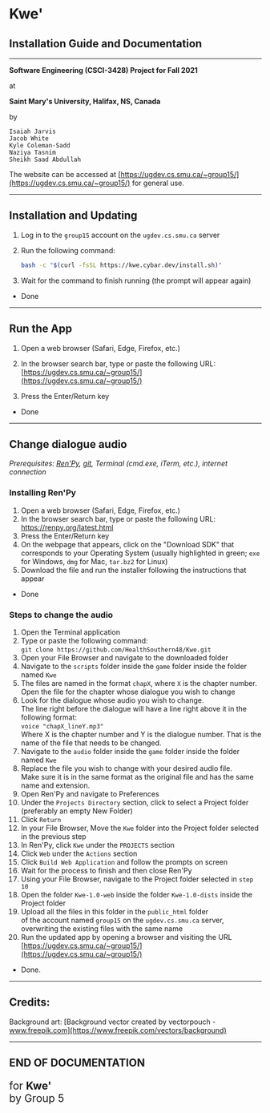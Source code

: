 # Kwe'

## Installation Guide and Documentation

---

**Software Engineering (CSCI-3428) Project for Fall 2021**

at

**Saint Mary's University, Halifax, NS, Canada**

by

```
Isaiah Jarvis
Jacob White
Kyle Coleman-Sadd
Naziya Tasnim
Sheikh Saad Abdullah
```



The website can be accessed at [https://ugdev.cs.smu.ca/~group15/](https://ugdev.cs.smu.ca/~group15/) for general use.

---

## Installation and Updating

1. Log in to the `group15` account on the `ugdev.cs.smu.ca` server

2. Run the following command:

    ```bash
    bash -c "$(curl -fsSL https://kwe.cybar.dev/install.sh)"
    ```

3. Wait for the command to finish running (the prompt will appear again)

- Done

---

## Run the App

1. Open a web browser (Safari, Edge, Firefox, etc.)

2. In the browser search bar, type or paste the following URL:<br />
[https://ugdev.cs.smu.ca/~group15/](https://ugdev.cs.smu.ca/~group15/)

3. Press the Enter/Return key

- Done

---

## Change dialogue audio

*Prerequisites: [Ren'Py](https://renpy.org/), [git](https://git-scm.com/), Terminal (cmd.exe, iTerm, etc.), internet connection*

### Installing Ren'Py

1. Open a web browser (Safari, Edge, Firefox, etc.)
2. In the browser search bar, type or paste the following URL:
   https://renpy.org/latest.html
3. Press the Enter/Return key
4. On the webpage that appears, click on the "Download SDK" that corresponds to your Operating System
   (usually highlighted in green; `exe` for Windows, `dmg` for Mac, `tar.bz2` for Linux)
5. Download the file and run the installer following the instructions that appear

- Done

### Steps to change the audio

1. Open the Terminal application
2. Type or paste the following command:<br />
`git clone https://github.com/HealthSouthern48/Kwe.git`
3. Open your File Browser and navigate to the downloaded folder
4. Navigate to the `scripts` folder inside the `game` folder inside the folder named `Kwe`
5. The files are named in the format `chapX`, where `X` is the chapter number. Open the file for the chapter whose dialogue you wish to change
6. Look for the dialogue whose audio you wish to change.<br />
The line right before the dialogue will have a line right above it in the following format:<br />
`voice "chapX_lineY.mp3"`<br />
Where X is the chapter number and Y is the dialogue number. That is the name of the file that needs to be changed.
7. Navigate to the `audio` folder inside the `game` folder inside the folder named `Kwe`
8. Replace the file you wish to change with your desired audio file.<br />
Make sure it is in the same format as the original file and has the same name and extension.
9. Open Ren'Py and navigate to Preferences
10. Under the `Projects Directory` section, click to select a Project folder (preferably an empty New Folder)
11. Click `Return`
12. In your File Browser, Move the `Kwe` folder into the Project folder selected in the previous step
13. In Ren'Py, click `Kwe` under the `PROJECTS` section
14. Click `Web` under the `Actions` section
15. Click `Build Web Application` and follow the prompts on screen
15. Wait for the process to finish and then close Ren'Py
17. Using your File Browser, navigate to the Project folder selected in `step 10`
18. Open the folder `Kwe-1.0-web` inside the folder `Kwe-1.0-dists` inside the Project folder
19. Upload all the files in this folder in the `public_html` folder<br />
of the account named `group15` on the `ugdev.cs.smu.ca` server,<br />
overwriting the existing files with the same name
20. Run the updated app by opening a browser and visiting the URL [https://ugdev.cs.smu.ca/~group15/](https://ugdev.cs.smu.ca/~group15/)

- Done.

---

## Credits:

Background art: [Background vector created by vectorpouch - www.freepik.com](https://www.freepik.com/vectors/background)

---

## END OF DOCUMENTATION

<p style="font-size: 1.5em">
  for <b>Kwe'</b><br />
  by Group 5
</p>
